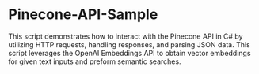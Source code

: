 # Pinecone-API-Sample
This script demonstrates how to interact with the Pinecone API in C# by utilizing HTTP requests, handling responses, and parsing JSON data. This script leverages the OpenAI Embeddings API to obtain vector embeddings for given text inputs and preform semantic searches.
